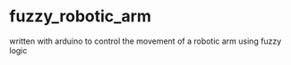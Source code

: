 # fuzzy_robotic_arm
written with arduino to control the movement of a robotic arm using fuzzy logic 
